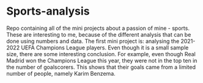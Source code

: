 # Sports-analysis
Repo containing all of the mini projects about a passion of mine - sports. These are interesting to me, because of the different analysis that can be done using numbers and data. 
The first mini project is: analysing the 2021-2022 UEFA Champions League players. Even though it is a small sample size, there are some interesting conclusion. For example, even though Real Madrid won the Champions League this year, they were not in the top ten in the number of goalscorers. This shows that their goals came from a limited number of people, namely Karim Benzema. 
